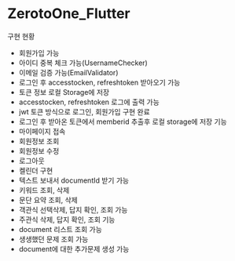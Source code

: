 # ZerotoOne_Flutter
구현 현황
- 회원가입 가능
- 아이디 중복 체크 가능(UsernameChecker)
- 이메일 검증 가능(EmailValidator)
- 로그인 후 accesstocken, refreshtoken 받아오기 가능
- 토큰 정보 로컬 Storage에 저장
- accesstocken, refreshtoken 로그에 출력 가능
- jwt 토큰 방식으로 로그인, 회원가입 구현 완료
- 로그인 후 받아온 토큰에서 memberid 추출후 로컬 storage에 저장 기능
- 마이페이지 접속
- 회원정보 조회
- 회원정보 수정
- 로그아웃
- 켈린더 구현
- 텍스트 보내서 documentId 받기 가능
- 키워드 조회, 삭제
- 문단 요약 조회, 삭제
- 객관식 선택삭제, 답지 확인, 조회 가능
- 주관식 삭제, 답지 확인, 조회 기능
- document 리스트 조회 가능
- 생생했던 문제 조회 가능
- document에 대한 추가문제 생성 가능
